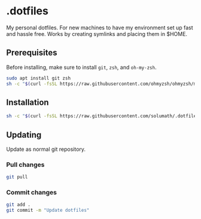 # .dotfiles

My personal dotfiles. For new machines to have my environment set up fast and hassle free.
Works by creating symlinks and placing them in $HOME.

## Prerequisites

Before installing, make sure to install `git`, `zsh`, and `oh-my-zsh`.

```bash
sudo apt install git zsh
sh -c "$(curl -fsSL https://raw.githubusercontent.com/ohmyzsh/ohmyzsh/master/tools/install.sh)"
```

## Installation

```bash
sh -c "$(curl -fsSL https://raw.githubusercontent.com/solumath/.dotfiles/main/install.sh)"
```

## Updating

Update as normal git repository.

### Pull changes

```bash
git pull
```

### Commit changes

```bash
git add .
git commit -m "Update dotfiles"
```
